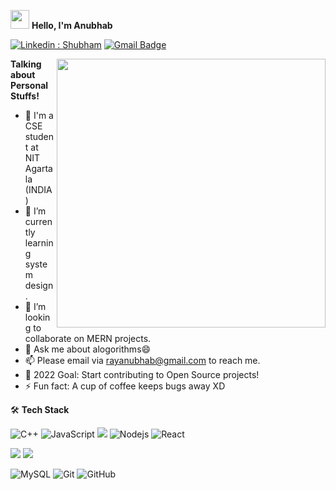 <img src="https://raw.githubusercontent.com/iampavangandhi/iampavangandhi/master/gifs/Hi.gif" width="30px"> **Hello, I'm Anubhab**

[![Linkedin : Shubham](https://img.shields.io/badge/-Anubhab-blue?style=flat-square&logo=Linkedin&logoColor=white&link=https://www.linkedin.com/in/anubhab-ray/)](https://www.linkedin.com/in/anubhab-ray/)
[![Gmail Badge](https://img.shields.io/badge/-rayanubhab@gmail.com-c14438?style=flat-square&logo=Gmail&logoColor=white&link=mailto:rayanubhab@gmail.com)](mailto:rayanubhab@gmail.com)


<img align="right" width="430px" src="https://camo.githubusercontent.com/1c599fd918f649ead173975ee0cb6ce72c47d2765e2813f608f7282a74407e26/68747470733a2f2f6d656469612e67697068792e636f6d2f6d656469612f38333648694a633770677a7938694e58436e2f67697068792e676966">

**Talking about Personal Stuffs!**

- 🏫 I'm a CSE student at NIT Agartala (INDIA) <br/>
- 🌱 I’m currently learning system design. <br/>
- 🤝 I’m looking to collaborate on MERN projects. <br/>
- 💬 Ask me about alogorithms😄
- 📫  Please email via rayanubhab@gmail.com to reach me.
- 🥅 2022 Goal: Start contributing to Open Source projects!<br/>
- ⚡ Fun fact: A cup of coffee keeps bugs away XD

🛠 **Tech Stack**

![C++](https://img.shields.io/badge/-C++-00599C?style=flat-square&logo=c)
![JavaScript](https://img.shields.io/badge/-JavaScript-black?style=flat-square&logo=javascript)
<img src="https://img.shields.io/badge/-Python-black?style=flat&logo=python&logoColor=white"> 
![Nodejs](https://img.shields.io/badge/-Nodejs-black?style=flat-square&logo=Node.js)
![React](https://img.shields.io/badge/-React-black?style=flat-square&logo=react)
<!-- <img src="https://img.shields.io/badge/-Express.js-787878?style=flat"> -->
<img src = "https://img.shields.io/badge/-HTML5-E34F26?style=flat&logo=html5&logoColor=white"> <img src = "https://img.shields.io/badge/-CSS3-1572B6?style=flat&logo=css3&logoColor=white">
<!-- <img src="https://img.shields.io/badge/-Bootstrap-563D7C?style=flat&logo=bootstrap&logoColor=white"> -->
![MySQL](https://img.shields.io/badge/-MySQL-black?style=flat-square&logo=mysql)
![Git](https://img.shields.io/badge/-Git-black?style=flat-square&logo=git)
![GitHub](https://img.shields.io/badge/-GitHub-181717?style=flat-square&logo=github)

